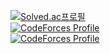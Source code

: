 [![Solved.ac프로필](http://mazassumnida.wtf/api/v2/generate_badge?boj=pseong)](https://solved.ac/pseong)
<br>
[![CodeForces Profile](https://cf.leed.at?id=pseong)](https://codeforces.com/profile/pseong)
<br>
[![CodeForces Profile](https://cf.leed.at?id=gnoesp)](https://codeforces.com/profile/gnoesp)
